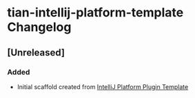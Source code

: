 <!-- Keep a Changelog guide -> https://keepachangelog.com -->

# tian-intellij-platform-template Changelog

## [Unreleased]
### Added
- Initial scaffold created from [IntelliJ Platform Plugin Template](https://github.com/JetBrains/intellij-platform-plugin-template)
